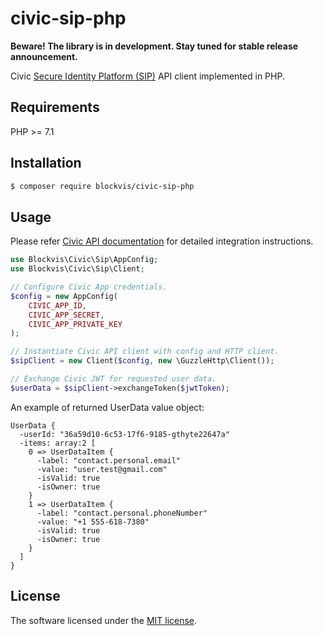 # civic-sip-php
**Beware! The library is in development. Stay tuned for stable release announcement.**

Civic [Secure Identity Platform (SIP)](https://www.civic.com/secure-identity-platform) API client implemented in PHP.

## Requirements
PHP >= 7.1

## Installation
```sh
$ composer require blockvis/civic-sip-php
```
## Usage
Please refer [Civic API documentation](https://docs.civic.com/api/index.html) for detailed integration instructions.
```php
use Blockvis\Civic\Sip\AppConfig;
use Blockvis\Civic\Sip\Client;

// Configure Civic App credentials.
$config = new AppConfig(
    CIVIC_APP_ID,
    CIVIC_APP_SECRET,
    CIVIC_APP_PRIVATE_KEY
);

// Instantiate Civic API client with config and HTTP client.
$sipClient = new Client($config, new \GuzzleHttp\Client());

// Exchange Civic JWT for requested user data.
$userData = $sipClient->exchangeToken($jwtToken);
```

An example of returned UserData value object:
```
UserData {
  -userId: "36a59d10-6c53-17f6-9185-gthyte22647a"
  -items: array:2 [
    0 => UserDataItem {
      -label: "contact.personal.email"
      -value: "user.test@gmail.com"
      -isValid: true
      -isOwner: true
    }
    1 => UserDataItem {
      -label: "contact.personal.phoneNumber"
      -value: "+1 555-618-7380"
      -isValid: true
      -isOwner: true
    }
  ]
}
```
## License
The software licensed under the [MIT license](LICENSE).
